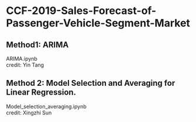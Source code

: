 # CCF-2019-Sales-Forecast-of-Passenger-Vehicle-Segment-Market
## Method1: ARIMA
ARIMA.ipynb  
credit: Yin Tang
## Method 2: Model Selection and Averaging for Linear Regression.  
Model_selection_averaging.ipynb  
credit: Xingzhi Sun

